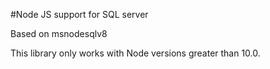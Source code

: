 #Node JS support for SQL server

Based on msnodesqlv8

This library only works with Node versions greater than 10.0.
